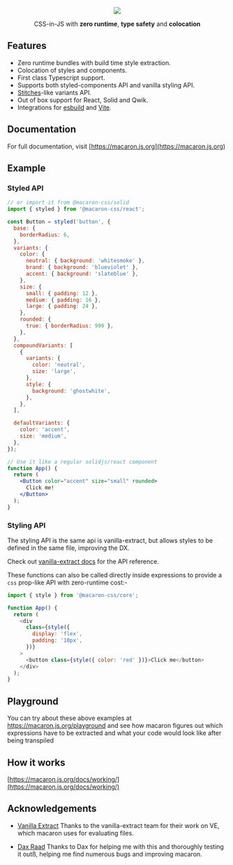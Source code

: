 <p align="center">
<img src="https://raw.githubusercontent.com/macaron-css/macaron/main/banner.png" />
</p>

<p align="center">
CSS-in-JS with <strong>zero runtime</strong>, <strong>type safety</strong> and <strong>colocation</strong>
</p>

## Features

<!-- - Powered by [Vanilla Extract](https://vanilla-extract.style/). -->

- Zero runtime bundles with build time style extraction.
- Colocation of styles and components.
- First class Typescript support.
- Supports both styled-components API and vanilla styling API.
- [Stitches](https://stitches.dev/)-like variants API.
- Out of box support for React, Solid and Qwik.
- Integrations for [esbuild](https://esbuild.github.io/) and [Vite](https://vitejs.dev/).

## Documentation

For full documentation, visit [https://macaron.js.org](https://macaron.js.org)

## Example

### Styled API

```jsx
// or import it from @macaron-css/solid
import { styled } from '@macaron-css/react';

const Button = styled('button', {
  base: {
    borderRadius: 6,
  },
  variants: {
    color: {
      neutral: { background: 'whitesmoke' },
      brand: { background: 'blueviolet' },
      accent: { background: 'slateblue' },
    },
    size: {
      small: { padding: 12 },
      medium: { padding: 16 },
      large: { padding: 24 },
    },
    rounded: {
      true: { borderRadius: 999 },
    },
  },
  compoundVariants: [
    {
      variants: {
        color: 'neutral',
        size: 'large',
      },
      style: {
        background: 'ghostwhite',
      },
    },
  ],

  defaultVariants: {
    color: 'accent',
    size: 'medium',
  },
});

// Use it like a regular solidjs/react component
function App() {
  return (
    <Button color="accent" size="small" rounded>
      Click me!
    </Button>
  );
}
```

### Styling API

The styling API is the same api is vanilla-extract, but allows styles to be defined in the same file, improving the DX.

Check out [vanilla-extract docs](https://vanilla-extract.style/documentation/api/style/) for the API reference.

These functions can also be called directly inside expressions to provide a `css` prop-like API with zero-runtime cost:-

```js
import { style } from '@macaron-css/core';

function App() {
  return (
    <div
      class={style({
        display: 'flex',
        padding: '10px',
      })}
    >
      <button class={style({ color: 'red' })}>Click me</button>
    </div>
  );
}
```

## Playground

You can try about these above examples at https://macaron.js.org/playground and see how macaron figures out which expressions have to be extracted and what your code would look like after being transpiled

## How it works

[https://macaron.js.org/docs/working/](https://macaron.js.org/docs/working/)

## Acknowledgements

- [Vanilla Extract](https://vanilla-extract.style)
  Thanks to the vanilla-extract team for their work on VE, which macaron uses for evaluating files.

- [Dax Raad](https://twitter.com/thdxr)
  Thanks to Dax for helping me with this and thoroughly testing it outß, helping me find numerous bugs and improving macaron.
